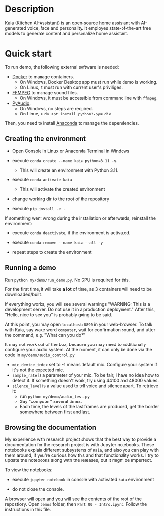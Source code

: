 # Description

Kaia (Kitchen AI-Assistant) is an open-source home assistant with AI-generated voice, face and personality. 
It employes state-of-the-art free models to generate content and personalize home assistant. 


# Quick start

To run demo, the following external software is needed:

* [Docker](http://docker.com) to manage containers. 
  * On Windows, Docker Desktop app must run while demo is working. 
  * On Linux, it must run with current user's priviliges.
* [FFMPEG](http://ffmpeg.org) to manage sound files.
  * On Windows, it must be accessible from command line with `ffmpeg`.
* [PyAudio](https://pypi.org/project/PyAudio/).
  * On Windows, no steps are required.
  * On Linux, `sudo apt install python3-pyaudio`

Then, you need to install [Anaconda](https://www.anaconda.com/) to manage the dependencies.

## Creating the environment

* Open Console in Linux or Anaconda Terminal in Windows

* execute `conda create --name kaia python=3.11 -y`. 
  * This will create an environment with Python 3.11. 

* execute `conda activate kaia`
  * This will activate the created environment 

* change working dir to the root of the repository

* execute `pip install -e .`

If something went wrong during the installation or afterwards, reinstall the environment:

* execute `conda deactivate`, if the environment is activated.

* execute `conda remove --name kaia --all -y`

* repeat steps to create the environment

## Running a demo

Run `python my/demo/run_demo.py`. No GPU is required for this.

For the first time, it will take __a lot__ of time, as 3 containers will need to be downloaded/built.

If everything works, you will see several warnings
"WARNING: This is a development server. Do not use it in a production deployment."
After this, "Hello, nice to see you" is probably going to be said. 

At this point, you may open `localhost:8890` in your web-browser. 
To talk with Kaia, say wake word `computer`, wait for confirmation sound, 
and utter the command, e.g. "What can you do?"

It may not work out of the box, because you may need to additionally configure your audio system. 
At the moment, it can only be done via the code in `my/demo/audio_control.py`
* `mic_device_index` set to -1 means default mic. Configure your system if it's not the expected mic.
* `sample_rate` is a parameter of your mic. 
To be fair, I have no idea how to detect it. If something doesn't work, try using 44100 and 48000 values.
* `silence_level` is a value used to tell voice and silence apart. To retrieve it:
  * run `python my/demo/audio_test.py`
  * Say "computer" several times. 
  * Each time, the levels of the last frames are produced, get the border somewhere between first and last.

## Browsing the documentation

My experience with research project shows that the best way to provide a documentation for the research project
is with Jupyter notebooks. These notebooks explain different subsystems of `Kaia`, and also you can play with
them around, if you're curious how this and that functionality works. I try to update the notebooks along with
the releases, but it might be imperfect.

To view the notebooks:

* execute `jupyter notebook` in console with activated `kaia` environment

* do not close the console.

A browser will open and you will see the contents of the root of the repostiory. 
Open `demos` folder, then `Part 00 - Intro.ipynb`. Follow the instructions in this file.

